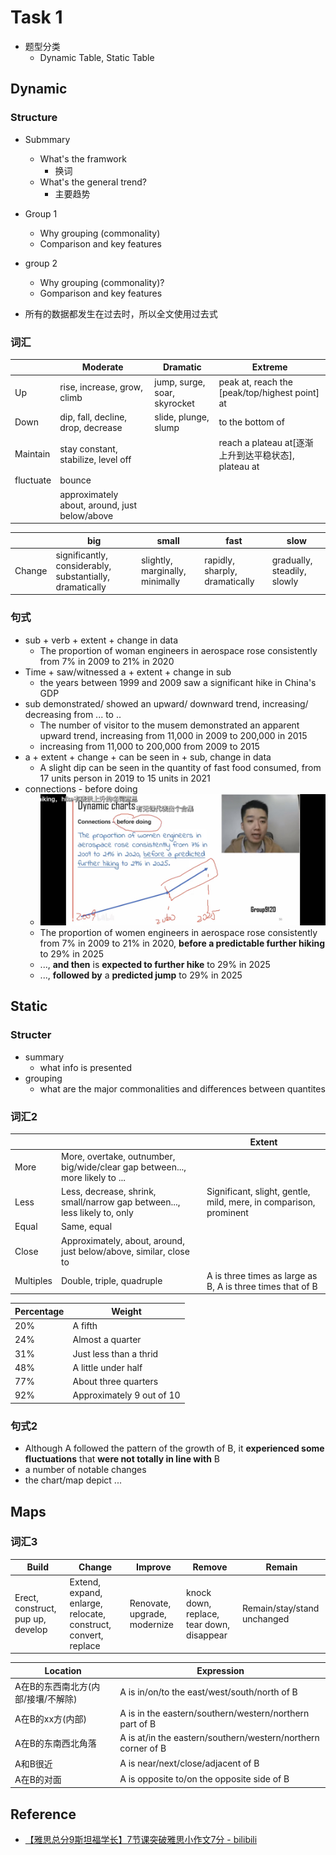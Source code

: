 # Task 1

- 题型分类
  - Dynamic Table, Static Table

## Dynamic

### Structure

- Submmary
  - What's the framwork
    - 换词
  - What's the general trend?
    - 主要趋势
- Group 1
  - Why grouping (commonality)
  - Comparison and key features
- group 2
  - Why grouping (commonality)?
  - Gomparison and key features

- 所有的数据都发生在过去时，所以全文使用过去式

### 词汇

||Moderate|Dramatic|Extreme|
|-|-|-|-|
|Up|rise, increase, grow, climb|jump, surge, soar, skyrocket|peak at, reach the [peak/top/highest point] at
|Down|dip, fall, decline, drop, decrease | slide, plunge, slump| to the bottom of|
|Maintain| stay constant, stabilize, level off||reach a plateau at[逐渐上升到达平稳状态], plateau at|
|fluctuate|bounce|
||approximately about, around, just below/above||

||big|small|fast|slow|
|-|-|-|-|-|
|Change|significantly, considerably, substantially, dramatically|slightly, marginally, minimally|rapidly, sharply, dramatically|gradually, steadily, slowly|

### 句式

- sub + verb + extent + change in data
  - The proportion of woman engineers in aerospace rose consistently from 7% in 2009 to 21% in 2020
- Time + saw/witnessed a + extent + change in sub
  - the years between 1999 and 2009 saw a significant hike in China's GDP
- sub demonstrated/ showed an upward/ downward trend, increasing/ decreasing from ... to ..
  - The number of visitor to the musem demonstrated an apparent upward trend, increasing from 11,000 in 2009 to 200,000 in 2015
  - increasing from 11,000 to 200,000 from 2009 to 2015
- a + extent + change + can be seen in + sub, change in data
  - A slight dip can be seen in the quantity of fast food consumed, from 17 units person in 2019 to 15 units in 2021
- connections - before doing
  - <img src="https://raw.githubusercontent.com/FavorMylikes/hackmd-note/img/imga1ed85500b124d536f9e0baa72614b7.jpg" alt="a1ed85500b124d536f9e0baa72614b7"/>
  - The proportion of women engineers in aerospace rose consistently from 7% in 2009 to 21% in 2020, **before a predictable further hiking** to 29% in 2025
  - ..., **and then** is **expected to further hike** to 29% in 2025
  - ..., **followed by** a **predicted jump** to 29% in 2025

## Static

### Structer

- summary
  - what info is presented
- grouping
  - what are the major commonalities and differences between quantites

### 词汇2

|||Extent|
|-|-|-|
|More|More, overtake, outnumber, big/wide/clear gap between..., more likely to ...|
|Less|Less, decrease, shrink, small/narrow gap between..., less likely to, only|Significant, slight, gentle, mild, mere, in comparison, prominent
|Equal|Same, equal|
|Close|Approximately, about, around, just below/above, similar, close to|
|Multiples|Double, triple, quadruple|A is three times as large as B, A is three times that of B|

|Percentage|Weight|
|-|-|
|20%|A fifth|
|24%|Almost a quarter|
|31%|Just less than a thrid|
|48%|A little under half|
|77%|About three quarters|
|92%|Approximately 9 out of 10|

### 句式2

- Although A followed the pattern of the growth of B, it **experienced some fluctuations** that **were not totally in line with** B
- a number of notable changes
- the chart/map depict ...

## Maps

### 词汇3

|Build|Change|Improve|Remove|Remain|
|-|-|-|-|-|
|Erect, construct, pup up, develop|Extend, expand, enlarge, relocate, construct, convert, replace|Renovate, upgrade, modernize|knock down, replace, tear down, disappear|Remain/stay/stand unchanged|

|Location|Expression|
|-|-|
|A在B的东西南北方(内部/接壤/不解除)|A is in/on/to the east/west/south/north of B|
|A在B的xx方(内部)|A is in the eastern/southern/western/northern part of B|
|A在B的东南西北角落|A is at/in the eastern/southern/western/northern corner of B|
|A和B很近|A is near/next/close/adjacent of B|
|A在B的对面|A is opposite to/on the opposite side of B|


## Reference

- [【雅思总分9斯坦福学长】7节课突破雅思小作文7分 - bilibili](https://www.bilibili.com/video/BV1D44y1a72W?p=1&vd_source=fd373f40f4a1d2e059be533c5b77797f)